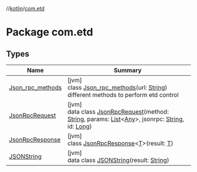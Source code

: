 //[kotlin](../../index.md)/[com.etd](index.md)

# Package com.etd

## Types

| Name | Summary |
|---|---|
| [Json_rpc_methods](-json_rpc_methods/index.md) | [jvm]<br>class [Json_rpc_methods](-json_rpc_methods/index.md)(url: [String](https://kotlinlang.org/api/latest/jvm/stdlib/kotlin/-string/index.html))<br>different methods to perform etd control |
| [JsonRpcRequest](-json-rpc-request/index.md) | [jvm]<br>data class [JsonRpcRequest](-json-rpc-request/index.md)(method: [String](https://kotlinlang.org/api/latest/jvm/stdlib/kotlin/-string/index.html), params: [List](https://kotlinlang.org/api/latest/jvm/stdlib/kotlin.collections/-list/index.html)&lt;[Any](https://kotlinlang.org/api/latest/jvm/stdlib/kotlin/-any/index.html)&gt;, jsonrpc: [String](https://kotlinlang.org/api/latest/jvm/stdlib/kotlin/-string/index.html), id: [Long](https://kotlinlang.org/api/latest/jvm/stdlib/kotlin/-long/index.html)) |
| [JsonRpcResponse](-json-rpc-response/index.md) | [jvm]<br>class [JsonRpcResponse](-json-rpc-response/index.md)&lt;[T](-json-rpc-response/index.md)&gt;(result: [T](-json-rpc-response/index.md)) |
| [JSONString](-j-s-o-n-string/index.md) | [jvm]<br>data class [JSONString](-j-s-o-n-string/index.md)(result: [String](https://kotlinlang.org/api/latest/jvm/stdlib/kotlin/-string/index.html)) |

